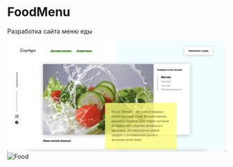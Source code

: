 # FoodMenu
Разработка сайта меню еды

<img src="./img/screen/screnfood.png" width="1450" title="Food">

<img src="./img/screen/screenfood2.png" width="1450" title="Food">

